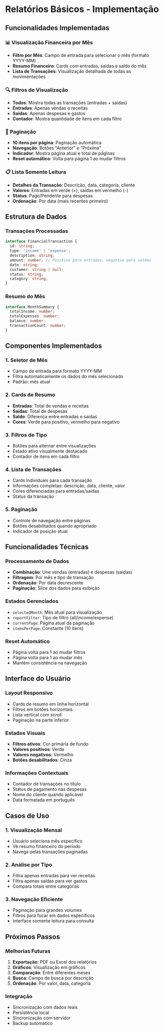 # Relatórios Básicos - Implementação

## Funcionalidades Implementadas

### 📊 **Visualização Financeira por Mês**
- **Filtro por Mês**: Campo de entrada para selecionar o mês (formato YYYY-MM)
- **Resumo Financeiro**: Cards com entradas, saídas e saldo do mês
- **Lista de Transações**: Visualização detalhada de todas as movimentações

### 🔍 **Filtros de Visualização**
- **Todos**: Mostra todas as transações (entradas + saídas)
- **Entradas**: Apenas vendas e receitas
- **Saídas**: Apenas despesas e gastos
- **Contador**: Mostra quantidade de itens em cada filtro

### 📄 **Paginação**
- **10 itens por página**: Paginação automática
- **Navegação**: Botões "Anterior" e "Próxima"
- **Indicador**: Mostra página atual e total de páginas
- **Reset automático**: Volta para página 1 ao mudar filtros

### 📋 **Lista Somente Leitura**
- **Detalhes da Transação**: Descrição, data, categoria, cliente
- **Valores**: Entradas em verde (+), saídas em vermelho (-)
- **Status**: Pago/Pendente para despesas
- **Ordenação**: Por data (mais recentes primeiro)

## Estrutura de Dados

### **Transações Processadas**
```typescript
interface FinancialTransaction {
  id: string;
  type: 'income' | 'expense';
  description: string;
  amount: number; // Positivo para entradas, negativo para saídas
  date: string;
  customer: string | null;
  status: string;
  category: string;
}
```

### **Resumo do Mês**
```typescript
interface MonthSummary {
  totalIncome: number;
  totalExpenses: number;
  balance: number;
  transactionCount: number;
}
```

## Componentes Implementados

### **1. Seletor de Mês**
- Campo de entrada para formato YYYY-MM
- Filtra automaticamente os dados do mês selecionado
- Padrão: mês atual

### **2. Cards de Resumo**
- **Entradas**: Total de vendas e receitas
- **Saídas**: Total de despesas
- **Saldo**: Diferença entre entradas e saídas
- **Cores**: Verde para positivo, vermelho para negativo

### **3. Filtros de Tipo**
- Botões para alternar entre visualizações
- Estado ativo visualmente destacado
- Contador de itens em cada filtro

### **4. Lista de Transações**
- Cards individuais para cada transação
- Informações completas: descrição, data, cliente, valor
- Cores diferenciadas para entradas/saídas
- Status da transação

### **5. Paginação**
- Controle de navegação entre páginas
- Botões desabilitados quando apropriado
- Indicador de posição atual

## Funcionalidades Técnicas

### **Processamento de Dados**
- **Combinação**: Une vendas (entradas) e despesas (saídas)
- **Filtragem**: Por mês e tipo de transação
- **Ordenação**: Por data decrescente
- **Paginação**: Slice dos dados para exibição

### **Estados Gerenciados**
- `selectedMonth`: Mês atual para visualização
- `reportFilter`: Tipo de filtro (all/income/expense)
- `currentPage`: Página atual da paginação
- `itemsPerPage`: Constante (10 itens)

### **Reset Automático**
- Página volta para 1 ao mudar filtros
- Página volta para 1 ao mudar mês
- Mantém consistência na navegação

## Interface do Usuário

### **Layout Responsivo**
- Cards de resumo em linha horizontal
- Filtros em botões horizontais
- Lista vertical com scroll
- Paginação na parte inferior

### **Estados Visuais**
- **Filtros ativos**: Cor primária de fundo
- **Valores positivos**: Verde
- **Valores negativos**: Vermelho
- **Botões desabilitados**: Cinza

### **Informações Contextuais**
- Contador de transações no título
- Status de pagamento nas despesas
- Nome do cliente quando aplicável
- Data formatada em português

## Casos de Uso

### **1. Visualização Mensal**
- Usuário seleciona mês específico
- Vê resumo financeiro do período
- Navega pelas transações paginadas

### **2. Análise por Tipo**
- Filtra apenas entradas para ver receitas
- Filtra apenas saídas para ver gastos
- Compara totais entre categorias

### **3. Navegação Eficiente**
- Paginação para grandes volumes
- Filtros para focar em dados específicos
- Interface somente leitura para consulta

## Próximos Passos

### **Melhorias Futuras**
1. **Exportação**: PDF ou Excel dos relatórios
2. **Gráficos**: Visualização em gráficos
3. **Comparação**: Entre diferentes meses
4. **Busca**: Campo de busca por descrição
5. **Ordenação**: Por valor, data, categoria

### **Integração**
- Sincronização com dados reais
- Persistência local
- Sincronização com servidor
- Backup automático
